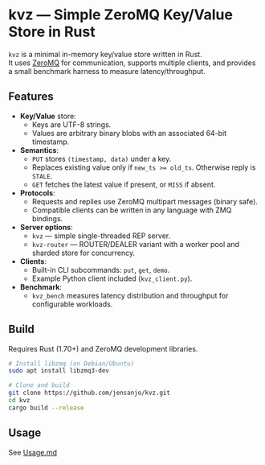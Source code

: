 # kvz — Simple ZeroMQ Key/Value Store in Rust

`kvz` is a minimal in-memory key/value store written in Rust.  
It uses [ZeroMQ](https://zeromq.org/) for communication, supports multiple clients, and provides a small benchmark harness to measure latency/throughput.

## Features

- **Key/Value** store:
  - Keys are UTF-8 strings.
  - Values are arbitrary binary blobs with an associated 64-bit timestamp.
- **Semantics**:
  - `PUT` stores `(timestamp, data)` under a key.
  - Replaces existing value only if `new_ts >= old_ts`. Otherwise reply is `STALE`.
  - `GET` fetches the latest value if present, or `MISS` if absent.
- **Protocols**:
  - Requests and replies use ZeroMQ multipart messages (binary safe).
  - Compatible clients can be written in any language with ZMQ bindings.
- **Server options**:
  - `kvz` — simple single-threaded REP server.
  - `kvz-router` — ROUTER/DEALER variant with a worker pool and sharded store for concurrency.
- **Clients**:
  - Built-in CLI subcommands: `put`, `get`, `demo`.
  - Example Python client included (`kvz_client.py`).
- **Benchmark**:
  - `kvz_bench` measures latency distribution and throughput for configurable workloads.

## Build

Requires Rust (1.70+) and ZeroMQ development libraries.

```bash
# Install libzmq (on Debian/Ubuntu)
sudo apt install libzmq3-dev

# Clone and build
git clone https://github.com/jensanjo/kvz.git
cd kvz
cargo build --release
```
## Usage
See [Usage.md](Usage.md)
